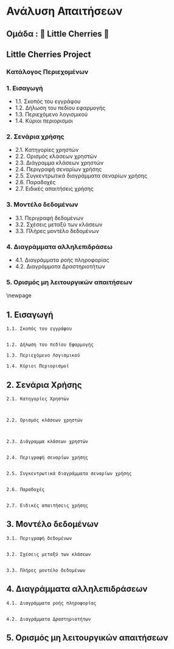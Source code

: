 # **Ανάλυση** **Απαιτήσεων**  

## Ομάδα : :cherries: **Little** **Cherries**  :cherries:
## **Little** **Cherries** **Project** 


### **Kατάλογος Περιεχομένων**

### 1. Εισαγωγή   
+ 1.1. Σκοπός του εγγράφου
+ 1.2. Δήλωση του πεδίου εφαρμογής
+ 1.3. Περιεχόμενο λογισμικού   
+ 1.4. Κύριοι περιορισμοι 
 
### 2.  Σενάρια χρήσης
+ 2.1. Κατηγορίες χρηστών    
+ 2.2. Ορισμός κλάσεων χρηστών    
+ 2.3. Διάγραμμα κλάσεων χρηστών    
+ 2.4. Περιγραφή σεναρίων χρήσης    
+ 2.5. Συγκεντρωτικά διαγράμματα σεναρίων χρήσης   
+ 2.6. Παραδοχές   
+ 2.7. Ειδικές απαιτήσεις χρήσης

### 3. Μοντέλο δεδομένων 
+ 3.1. Περιγραφή δεδομένων   
+ 3.2. Σχέσεις μεταξύ των κλάσεων     
+ 3.3. Πλήρες μοντέλο δεδομένων 

### 4. Διαγράμματα αλληλεπιδράσεω
+ 4.1. Διαγράμματα ροής πληροφορίας    
+ 4.2. Διαγράμματα Δραστηριοτήτων 

### 5. Ορισμός μη λειτουργικών απαιτήσεων 


\newpage 


##  1. Eισαγωγή 

    1.1. Σκοπός του εγγράφου 
    
    
    1.2. Δήλωση του πεδίου Εφαρμογής 
    
    1.3. Περιεχόμενο Λογισμικού 
    
    1.4. Κύριοι Περιορισμοί 
    

## 2. Σενάρια Χρήσης

    2.1. Κατηγορίες Χρηστών 
  
 
  
    2.2. Ορισμός κλάσεων χρηστών
 


    2.3. Διάγραμμα κλάσεων χρηστών
  

    2.4. Περιγραφή σεναρίων χρήσης
  

    2.5. Συγκεντρωτικά διαγράμματα σεναρίων χρήσης   
    

    2.6. Παραδοχές   


    2.7. Ειδικές απαιτήσεις χρήσης

## 3. Μοντέλο δεδομένων

    3.1. Περιγραφή δεδομένων   


    3.2. Σχέσεις μεταξύ των κλάσεων     


    3.3. Πλήρες μοντέλο δεδομένων 


## 4. Διαγράμματα αλληλεπιδράσεων    
 
    4.1. Διαγράμματα ροής πληροφορίας    
    
    
    4.2. Διαγράμματα Δραστηριοτήτων 


##  5. Ορισμός μη λειτουργικών απαιτήσεων 




















